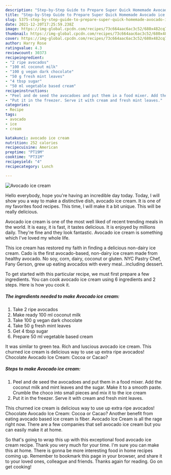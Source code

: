 ```yaml
---
description: "Step-by-Step Guide to Prepare Super Quick Homemade Avocado ice cream"
title: "Step-by-Step Guide to Prepare Super Quick Homemade Avocado ice cream"
slug: 5375-step-by-step-guide-to-prepare-super-quick-homemade-avocado-ice-cream
date: 2021-12-20T17:25:59.238Z
image: https://img-global.cpcdn.com/recipes/73c664aac6ac3c52/680x482cq70/avocado-ice-cream-recipe-main-photo.jpg
thumbnail: https://img-global.cpcdn.com/recipes/73c664aac6ac3c52/680x482cq70/avocado-ice-cream-recipe-main-photo.jpg
cover: https://img-global.cpcdn.com/recipes/73c664aac6ac3c52/680x482cq70/avocado-ice-cream-recipe-main-photo.jpg
author: Harry Rose
ratingvalue: 4.3
reviewcount: 30373
recipeingredient:
- "2 ripe avocados"
- "100 ml coconut milk"
- "100 g vegan dark chocolate"
- "50 g fresh mint leaves"
- "4 tbsp sugar"
- "50 ml vegetable based cream"
recipeinstructions:
- "Peel and de seed the avocadoes and put them in a food mixer. Add the coconut milk and mint leaves and the sugar. Make it to a smooth paste. Crumble the choco into small pieces and mix it to the ice cream"
- "Put it in the freezer. Serve it with cream and fresh mint leaves."
categories:
- Recipe
tags:
- avocado
- ice
- cream

katakunci: avocado ice cream 
nutrition: 252 calories
recipecuisine: American
preptime: "PT19M"
cooktime: "PT31M"
recipeyield: "4"
recipecategory: Lunch

---
```



![Avocado ice cream](https://img-global.cpcdn.com/recipes/73c664aac6ac3c52/680x482cq70/avocado-ice-cream-recipe-main-photo.jpg)

Hello everybody, hope you're having an incredible day today. Today, I will show you a way to make a distinctive dish, avocado ice cream. It is one of my favorites food recipes. This time, I will make it a bit unique. This will be really delicious.

Avocado ice cream is one of the most well liked of recent trending meals in the world. It is easy, it is fast, it tastes delicious. It is enjoyed by millions daily. They're fine and they look fantastic. Avocado ice cream is something which I've loved my whole life.

This ice cream has restored my faith in finding a delicious non-dairy ice cream. Cado is the first avocado-based, non-dairy ice cream made from healthy avocado. No soy, corn, dairy, coconut or gluten. NYC Pastry Chef, Fany Gerson, grew up eating avocados with every meal…including dessert.


To get started with this particular recipe, we must first prepare a few ingredients. You can cook avocado ice cream using 6 ingredients and 2 steps. Here is how you cook it.

<!--inarticleads1-->

##### The ingredients needed to make Avocado ice cream:

1. Take 2 ripe avocados
1. Make ready 100 ml coconut milk
1. Take 100 g vegan dark chocolate
1. Take 50 g fresh mint leaves
1. Get 4 tbsp sugar
1. Prepare 50 ml vegetable based cream


It was similar to green tea. Rich and luscious avocado ice cream. This churned ice cream is delicious way to use up extra ripe avocados! Chocolate Avocado Ice Cream: Cocoa or Cacao? 

<!--inarticleads2-->

##### Steps to make Avocado ice cream:

1. Peel and de seed the avocadoes and put them in a food mixer. Add the coconut milk and mint leaves and the sugar. Make it to a smooth paste. Crumble the choco into small pieces and mix it to the ice cream
1. Put it in the freezer. Serve it with cream and fresh mint leaves.


This churned ice cream is delicious way to use up extra ripe avocados! Chocolate Avocado Ice Cream: Cocoa or Cacao? Another benefit from eating avocado based ice cream is fiber. Avocado Ice Cream is all the rage right now. There are a few companies that sell avocado ice cream but you can easily make it at home. 

So that's going to wrap this up with this exceptional food avocado ice cream recipe. Thank you very much for your time. I'm sure you can make this at home. There is gonna be more interesting food in home recipes coming up. Remember to bookmark this page in your browser, and share it to your loved ones, colleague and friends. Thanks again for reading. Go on get cooking!
